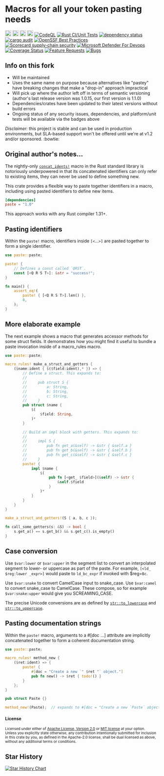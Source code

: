 Macros for all your token pasting needs
=======================================

[<img alt="github" src="https://img.shields.io/badge/github-butlergroup/paste-8da0cb?style=for-the-badge&labelColor=555555&logo=github" height="20">](https://github.com/butlergroup/paste)
[<img alt="crates.io" src="https://img.shields.io/crates/v/paste.svg?style=for-the-badge&color=fc8d62&logo=rust" height="20">](https://crates.io/crates/paste)
[<img alt="docs.rs" src="https://img.shields.io/badge/docs.rs-paste-66c2a5?style=for-the-badge&labelColor=555555&logo=docs.rs" height="20">](https://docs.rs/paste)
[<img alt="build status" src="https://img.shields.io/github/actions/workflow/status/butlergroup/paste/ci.yml?branch=master&style=for-the-badge" height="20">](https://github.com/butlergroup/paste/actions?query=branch%3Amaster)
[![CodeQL](https://github.com/butlergroup/paste/actions/workflows/github-code-scanning/codeql/badge.svg)](https://github.com/butlergroup/paste/actions/workflows/github-code-scanning/codeql)
[![Rust CI/Unit Tests](https://github.com/butlergroup/paste/actions/workflows/ci.yml/badge.svg)](https://github.com/butlergroup/paste/actions/workflows/ci.yml)
[![dependency status](https://deps.rs/repo/github/butlergroup/paste/status.svg)](https://deps.rs/repo/github/butlergroup/paste)
[![cargo audit](https://github.com/butlergroup/paste/actions/workflows/cargo-audit.yml/badge.svg)](https://github.com/butlergroup/paste/actions/workflows/cargo-audit.yml)
[![OpenSSF Best Practices](https://www.bestpractices.dev/projects/11322/badge)](https://www.bestpractices.dev/projects/11322)
[![Scorecard supply-chain security](https://github.com/butlergroup/paste/actions/workflows/scorecard.yml/badge.svg)](https://github.com/butlergroup/paste/actions/workflows/scorecard.yml)
[![Microsoft Defender For Devops](https://github.com/butlergroup/paste/actions/workflows/defender-for-devops.yml/badge.svg)](https://github.com/butlergroup/paste/actions/workflows/defender-for-devops.yml)
[![Coverage Status](https://coveralls.io/repos/github/butlergroup/paste/badge.svg?branch=master)](https://coveralls.io/github/butlergroup/paste?branch=master)
[![Feature Requests](https://img.shields.io/github/issues/butlergroup/paste/feature-request.svg)](https://github.com/butlergroup/paste/issues?q=is%3Aopen+is%3Aissue+label%3Aenhancement)
[![Bugs](https://img.shields.io/github/issues/butlergroup/paste/bug.svg)](https://github.com/butlergroup/paste/issues?utf8=✓&q=is%3Aissue+is%3Aopen+label%3Abug)

## Info on this fork

 - Will be maintained
 - Uses the same name on purpose because alternatives like "pastey" have breaking changes that make a "drop-in" approach impractical
 - Will pick up where the author left off in terms of semantic versioning (author's last release version was 1.0.15, our first version is 1.1.0)
 - Dependencies/crates have been updated to their latest versions without build errors
 - Ongoing status of any security issues, dependencies, and platform/unit tests will be available via the badges above

*Disclaimer:* this project is stable and can be used in production environments, but SLA-based support won't be offered until we're at v1.2 and/or sponsored. :bowtie:

## Original author's notes...

The nightly-only [`concat_idents!`] macro in the Rust standard library is
notoriously underpowered in that its concatenated identifiers can only refer to
existing items, they can never be used to define something new.

[`concat_idents!`]: https://doc.rust-lang.org/std/macro.concat_idents.html

This crate provides a flexible way to paste together identifiers in a macro,
including using pasted identifiers to define new items.

```toml
[dependencies]
paste = "1.0"
```

This approach works with any Rust compiler 1.31+.

## Pasting identifiers

Within the `paste!` macro, identifiers inside `[<`...`>]` are pasted together to
form a single identifier.

```rust
use paste::paste;

paste! {
    // Defines a const called `QRST`.
    const [<Q R S T>]: &str = "success!";
}

fn main() {
    assert_eq!(
        paste! { [<Q R S T>].len() },
        8,
    );
}
```

## More elaborate example

The next example shows a macro that generates accessor methods for some struct
fields. It demonstrates how you might find it useful to bundle a paste
invocation inside of a macro\_rules macro.

```rust
use paste::paste;

macro_rules! make_a_struct_and_getters {
    ($name:ident { $($field:ident),* }) => {
        // Define a struct. This expands to:
        //
        //     pub struct S {
        //         a: String,
        //         b: String,
        //         c: String,
        //     }
        pub struct $name {
            $(
                $field: String,
            )*
        }

        // Build an impl block with getters. This expands to:
        //
        //     impl S {
        //         pub fn get_a(&self) -> &str { &self.a }
        //         pub fn get_b(&self) -> &str { &self.b }
        //         pub fn get_c(&self) -> &str { &self.c }
        //     }
        paste! {
            impl $name {
                $(
                    pub fn [<get_ $field>](&self) -> &str {
                        &self.$field
                    }
                )*
            }
        }
    }
}

make_a_struct_and_getters!(S { a, b, c });

fn call_some_getters(s: &S) -> bool {
    s.get_a() == s.get_b() && s.get_c().is_empty()
}
```

## Case conversion

Use `$var:lower` or `$var:upper` in the segment list to convert an interpolated
segment to lower- or uppercase as part of the paste. For example, `[<ld_
$reg:lower _expr>]` would paste to `ld_bc_expr` if invoked with $reg=`Bc`.

Use `$var:snake` to convert CamelCase input to snake\_case.
Use `$var:camel` to convert snake\_case to CamelCase.
These compose, so for example `$var:snake:upper` would give you SCREAMING\_CASE.

The precise Unicode conversions are as defined by [`str::to_lowercase`] and
[`str::to_uppercase`].

[`str::to_lowercase`]: https://doc.rust-lang.org/std/primitive.str.html#method.to_lowercase
[`str::to_uppercase`]: https://doc.rust-lang.org/std/primitive.str.html#method.to_uppercase

## Pasting documentation strings

Within the `paste!` macro, arguments to a #\[doc ...\] attribute are implicitly
concatenated together to form a coherent documentation string.

```rust
use paste::paste;

macro_rules! method_new {
    ($ret:ident) => {
        paste! {
            #[doc = "Create a new `" $ret "` object."]
            pub fn new() -> $ret { todo!() }
        }
    };
}

pub struct Paste {}

method_new!(Paste);  // expands to #[doc = "Create a new `Paste` object"]
```

#### License

<sup>
Licensed under either of <a href="LICENSE-APACHE">Apache License, Version
2.0</a> or <a href="LICENSE-MIT">MIT license</a> at your option.
</sup>

<br>

<sub>
Unless you explicitly state otherwise, any contribution intentionally submitted
for inclusion in this crate by you, as defined in the Apache-2.0 license, shall
be dual licensed as above, without any additional terms or conditions.
</sub>

## Star History

[![Star History Chart](https://api.star-history.com/svg?repos=butlergroup/paste&type=Date)](https://www.star-history.com/#butlergroup/paste&Date)